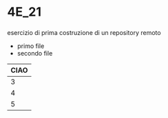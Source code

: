 # 4E_21

###
esercizio di prima costruzione di un repository remoto


* primo file
* secondo file

|CIAO|
|---|
| 3 |
| 4 |
| 5 |
